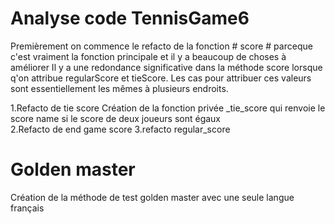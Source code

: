 # Analyse code TennisGame6

Premièrement on commence le refacto de la fonction # score # parceque  c'est vraiment la fonction principale et il y a beaucoup de choses à améliorer 
Il y a une redondance significative dans la méthode score lorsque q'on attribue regularScore et tieScore. Les cas pour attribuer ces valeurs sont essentiellement les mêmes à plusieurs endroits.

1.Refacto de tie score 
Création de la fonction privée _tie_score qui renvoie le score name si le score de deux joueurs sont égaux  
2.Refacto de end game score
3.refacto regular_score
# Golden master 
Création de la méthode de test golden master avec une seule langue français 
